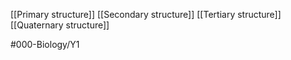 [[Primary structure]]
[[Secondary structure]]
[[Tertiary structure]]
[[Quaternary structure]]

#000-Biology/Y1